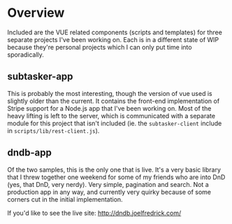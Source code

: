 # Overview

Included are the VUE related components (scripts and templates) for three
separate projects I've been working on. Each is in a different state of WIP
because they're personal projects which I can only put time into sporadically.



## subtasker-app

This is probably the most interesting, though the version of vue used is
slightly older than the current. It contains the front-end implementation of
Stripe support for a Node.js app that I've been working on. Most of the heavy
lifting is left to the server, which is communicated with a separate module for
this project that isn't included (ie. the `subtasker-client` include in
`scripts/lib/rest-client.js`).

## dndb-app

Of the two samples, this is the only one that is live. It's a very basic library
that I threw together one weekend for some of my friends who are into DnD (yes,
that DnD, very nerdy). Very simple, pagination and search. Not a production app
in any way, and currently very quirky because of some corners cut in the initial
implementation.

If you'd like to see the live site: http://dndb.joelfredrick.com/
